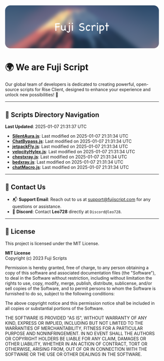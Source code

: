 ![Banner](.github/b.webp)

# 🌍 **We are Fuji Script**

Our global team of developers is dedicated to creating powerful, open-source scripts for Rise Client, designed to enhance your experience and unlock new possibilities! 🌟

---
<!-- SCRIPTS_NAVIGATION_START -->
## 📂 **Scripts Directory Navigation**

**Last Updated**: 2025-01-07 21:31:37 UTC

- **[SilentAura.js](scripts/SilentAura.js)**: Last modified on 2025-01-07 21:31:34 UTC
- **[ChatBypass.js](scripts/ChatBypass.js)**: Last modified on 2025-01-07 21:31:34 UTC
- **[jetpackFly.js](scripts/jetpackFly.js)**: Last modified on 2025-01-07 21:31:34 UTC
- **[velocityHylex.js](scripts/velocityHylex.js)**: Last modified on 2025-01-07 21:31:34 UTC
- **[chestxray.js](scripts/chestxray.js)**: Last modified on 2025-01-07 21:31:34 UTC
- **[bedxray.js](scripts/bedxray.js)**: Last modified on 2025-01-07 21:31:34 UTC
- **[chatMacro.js](scripts/chatMacro.js)**: Last modified on 2025-01-07 21:31:34 UTC

<!-- SCRIPTS_NAVIGATION_END -->

---

## 💬 **Contact Us**  
- 📬 **Support Email**: Reach out to us at [support@fujiscript.com](mailto:support@fujiscript.com) for any questions or assistance.  
- 💬 **Discord**: Contact **Leo728** directly at `Discord@leo728`.

---

## 📜 **License**

This project is licensed under the MIT License.  

**MIT License**  
Copyright (c) 2023 Fuji Scripts  

Permission is hereby granted, free of charge, to any person obtaining a copy of this software and associated documentation files (the "Software"), to deal in the Software without restriction, including without limitation the rights to use, copy, modify, merge, publish, distribute, sublicense, and/or sell copies of the Software, and to permit persons to whom the Software is furnished to do so, subject to the following conditions:  

The above copyright notice and this permission notice shall be included in all copies or substantial portions of the Software.  

THE SOFTWARE IS PROVIDED "AS IS", WITHOUT WARRANTY OF ANY KIND, EXPRESS OR IMPLIED, INCLUDING BUT NOT LIMITED TO THE WARRANTIES OF MERCHANTABILITY, FITNESS FOR A PARTICULAR PURPOSE AND NONINFRINGEMENT. IN NO EVENT SHALL THE AUTHORS OR COPYRIGHT HOLDERS BE LIABLE FOR ANY CLAIM, DAMAGES OR OTHER LIABILITY, WHETHER IN AN ACTION OF CONTRACT, TORT OR OTHERWISE, ARISING FROM, OUT OF OR IN CONNECTION WITH THE SOFTWARE OR THE USE OR OTHER DEALINGS IN THE SOFTWARE.  

